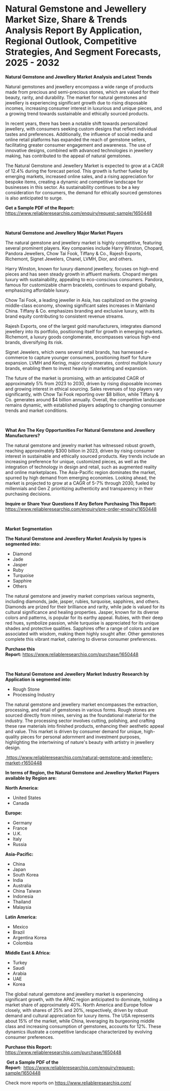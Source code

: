<p><h1>Natural Gemstone and Jewellery Market Size, Share & Trends Analysis Report By Application, Regional Outlook, Competitive Strategies, And Segment Forecasts, 2025 - 2032</h1></p><p><strong>Natural Gemstone and Jewellery Market Analysis and Latest Trends</strong></p>
<p><p>Natural gemstones and jewellery encompass a wide range of products made from precious and semi-precious stones, which are valued for their beauty, rarity, and durability. The market for natural gemstones and jewellery is experiencing significant growth due to rising disposable incomes, increasing consumer interest in luxurious and unique pieces, and a growing trend towards sustainable and ethically sourced products.</p><p>In recent years, there has been a notable shift towards personalized jewellery, with consumers seeking custom designs that reflect individual tastes and preferences. Additionally, the influence of social media and online retail platforms has expanded the reach of gemstone sellers, facilitating greater consumer engagement and awareness. The use of innovative designs, combined with advanced technologies in jewellery making, has contributed to the appeal of natural gemstones.</p><p>The Natural Gemstone and Jewellery Market is expected to grow at a CAGR of 12.4% during the forecast period. This growth is further fueled by emerging markets, increased online sales, and a rising appreciation for bespoke items, creating a dynamic and competitive landscape for businesses in this sector. As sustainability continues to be a key consideration for consumers, the demand for ethically sourced gemstones is also anticipated to surge.</p></p>
<p><strong>Get a Sample PDF of the Report:&nbsp;</strong> <a href="https://www.reliableresearchiq.com/enquiry/request-sample/1650448?utm_campaign=3542&utm_medium=2&utm_source=Github&utm_content=ia&utm_term=23032025&utm_id=natural-gemstone-and-jewellery">https://www.reliableresearchiq.com/enquiry/request-sample/1650448</a></p>
<p>&nbsp;</p>
<p><strong>Natural Gemstone and Jewellery Major Market Players</strong></p>
<p><p>The natural gemstone and jewellery market is highly competitive, featuring several prominent players. Key companies include Harry Winston, Chopard, Pandora Jewellers, Chow Tai Fook, Tiffany & Co., Rajesh Exports, Richemont, Signet Jewelers, Chanel, LVMH, Dior, and others. </p><p>Harry Winston, known for luxury diamond jewellery, focuses on high-end pieces and has seen steady growth in affluent markets. Chopard merges luxury with sustainability, appealing to eco-conscious consumers. Pandora, famous for customizable charm bracelets, continues to expand globally, emphasizing affordable luxury.</p><p>Chow Tai Fook, a leading jeweller in Asia, has capitalized on the growing middle-class economy, showing significant sales increases in Mainland China. Tiffany & Co. emphasizes branding and exclusive luxury, with its brand equity contributing to consistent revenue streams.</p><p>Rajesh Exports, one of the largest gold manufacturers, integrates diamond jewellery into its portfolio, positioning itself for growth in emerging markets. Richemont, a luxury goods conglomerate, encompasses various high-end brands, diversifying its risk.</p><p>Signet Jewelers, which owns several retail brands, has harnessed e-commerce to capture younger consumers, positioning itself for future expansion. LVMH and Kering, major conglomerates, control multiple luxury brands, enabling them to invest heavily in marketing and expansion.</p><p>The future of the market is promising, with an anticipated CAGR of approximately 5% from 2023 to 2030, driven by rising disposable incomes and growing interest in ethical sourcing. Sales revenues of top players vary significantly, with Chow Tai Fook reporting over $8 billion, while Tiffany & Co. generates around $4 billion annually. Overall, the competitive landscape remains dynamic, with established players adapting to changing consumer trends and market conditions.</p></p>
<p>&nbsp;</p>
<p><strong>What Are The Key Opportunities For Natural Gemstone and Jewellery Manufacturers?</strong></p>
<p><p>The natural gemstone and jewelry market has witnessed robust growth, reaching approximately $300 billion in 2023, driven by rising consumer interest in sustainable and ethically sourced products. Key trends include an increasing preference for unique, customized pieces, as well as the integration of technology in design and retail, such as augmented reality and online marketplaces. The Asia-Pacific region dominates the market, spurred by high demand from emerging economies. Looking ahead, the market is projected to grow at a CAGR of 5-7% through 2030, fueled by millennials and Gen Z prioritizing authenticity and transparency in their purchasing decisions.</p></p>
<p><strong>Inquire or Share Your Questions If Any Before Purchasing This Report:</strong> <a href="https://www.reliableresearchiq.com/enquiry/pre-order-enquiry/1650448?utm_campaign=3542&utm_medium=2&utm_source=Github&utm_content=ia&utm_term=23032025&utm_id=natural-gemstone-and-jewellery">https://www.reliableresearchiq.com/enquiry/pre-order-enquiry/1650448</a></p>
<p>&nbsp;</p>
<p><strong>Market Segmentation</strong></p>
<p><strong>The Natural Gemstone and Jewellery Market Analysis by types is segmented into:</strong></p>
<p><ul><li>Diamond</li><li>Jade</li><li>Jasper</li><li>Ruby</li><li>Turquoise</li><li>Sapphire</li><li>Others</li></ul></p>
<p><p>The natural gemstone and jewelry market comprises various segments, including diamonds, jade, jasper, rubies, turquoise, sapphires, and others. Diamonds are prized for their brilliance and rarity, while jade is valued for its cultural significance and healing properties. Jasper, known for its diverse colors and patterns, is popular for its earthy appeal. Rubies, with their deep red hues, symbolize passion, while turquoise is appreciated for its unique shades and protective qualities. Sapphires offer a range of colors and are associated with wisdom, making them highly sought after. Other gemstones complete this vibrant market, catering to diverse consumer preferences.</p></p>
<p><strong>Purchase this Report:&nbsp;</strong><a href="https://www.reliableresearchiq.com/purchase/1650448?utm_campaign=3542&utm_medium=2&utm_source=Github&utm_content=ia&utm_term=23032025&utm_id=natural-gemstone-and-jewellery">https://www.reliableresearchiq.com/purchase/1650448</a></p>
<p>&nbsp;</p>
<p><strong>The Natural Gemstone and Jewellery Market Industry Research by Application is segmented into:</strong></p>
<p><ul><li>Rough Stone</li><li>Processing Industry</li></ul></p>
<p><p>The natural gemstone and jewellery market encompasses the extraction, processing, and retail of gemstones in various forms. Rough stones are sourced directly from mines, serving as the foundational material for the industry. The processing sector involves cutting, polishing, and crafting these raw materials into finished products, enhancing their aesthetic appeal and value. This market is driven by consumer demand for unique, high-quality pieces for personal adornment and investment purposes, highlighting the intertwining of nature's beauty with artistry in jewellery design.</p></p>
<p><a href="https://www.reliableresearchiq.com/natural-gemstone-and-jewellery-market-r1650448?utm_campaign=3542&utm_medium=2&utm_source=Github&utm_content=ia&utm_term=23032025&utm_id=natural-gemstone-and-jewellery">&nbsp;https://www.reliableresearchiq.com/natural-gemstone-and-jewellery-market-r1650448</a></p>
<p><strong>In terms of Region, the Natural Gemstone and Jewellery Market Players available by Region are:</strong></p>
<p>
    <p> <strong> North America: </strong>
        <ul>
            <li>United States</li>
            <li>Canada</li>
        </ul>
        </p> 
    <p> <strong> Europe: </strong>
        <ul>
            <li>Germany</li>
            <li>France</li>
            <li>U.K.</li>
            <li>Italy</li>
            <li>Russia</li>
        </ul>
        </p> 
    <p> <strong> Asia-Pacific: </strong>
        <ul>
            <li>China</li>
            <li>Japan</li>
            <li>South Korea</li>
            <li>India</li>
            <li>Australia</li>
            <li>China Taiwan</li>
            <li>Indonesia</li>
            <li>Thailand</li>
            <li>Malaysia</li>
        </ul>
        </p> 
    <p> <strong> Latin America: </strong>
        <ul>
            <li>Mexico</li>
            <li>Brazil</li>
            <li>Argentina Korea</li>
            <li>Colombia</li>
        </ul>
        </p> 
    <p> <strong> Middle East & Africa: </strong>
        <ul>
            <li>Turkey</li>
            <li>Saudi</li>
            <li>Arabia</li>
            <li>UAE</li>
            <li>Korea</li>
        </ul>
    </p>
    </p>
<p><p>The global natural gemstone and jewellery market is experiencing significant growth, with the APAC region anticipated to dominate, holding a market share of approximately 40%. North America and Europe follow closely, with shares of 25% and 20%, respectively, driven by robust demand and cultural appreciation for luxury items. The USA represents about 15% of the market, while China, leveraging its burgeoning middle class and increasing consumption of gemstones, accounts for 12%. These dynamics illustrate a competitive landscape characterized by evolving consumer preferences.</p></p>
<p><strong>Purchase this Report: </strong><a href="https://www.reliableresearchiq.com/purchase/1650448?utm_campaign=3542&utm_medium=2&utm_source=Github&utm_content=ia&utm_term=23032025&utm_id=natural-gemstone-and-jewellery">https://www.reliableresearchiq.com/purchase/1650448</a></p>
<p>&nbsp;<strong>Get a Sample PDF of the Report:&nbsp;&nbsp;</strong><a href="https://www.reliableresearchiq.com/enquiry/request-sample/1650448?utm_campaign=3542&utm_medium=2&utm_source=Github&utm_content=ia&utm_term=23032025&utm_id=natural-gemstone-and-jewellery">https://www.reliableresearchiq.com/enquiry/request-sample/1650448</a></p>
<p><strong></strong></p>
<p>Check more reports on <a href="https://www.reliableresearchiq.com/?utm_campaign=3542&utm_medium=2&utm_source=Github&utm_content=ia&utm_term=23032025&utm_id=natural-gemstone-and-jewellery">https://www.reliableresearchiq.com/</a></p>